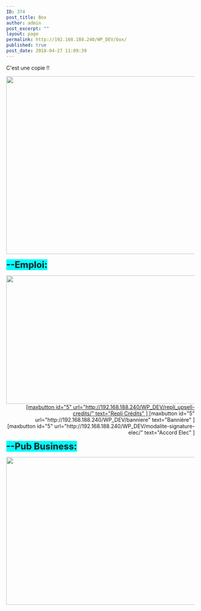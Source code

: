 ```yaml
---
ID: 374
post_title: Box
author: admin
post_excerpt: ""
layout: page
permalink: http://192.168.188.240/WP_DEV/box/
published: true
post_date: 2018-04-27 11:09:39
---
```

C'est une copie !!

<a href="http://192.168.188.240/WP_DEV/wp-content/uploads/2018/04/Box.png"><img class="aligncenter size-full wp-image-404" src="http://192.168.188.240/WP_DEV/wp-content/uploads/2018/04/Box.png" alt="" width="1599" height="475" /></a>

<span style="background-color: #00ffff;"><strong><span style="font-size: 18pt; background-color: #00ffff;">--Emploi:</span></strong></span>
<p style="text-align: right;"><a href="http://192.168.188.240/WP_DEV/wp-content/uploads/2018/04/Box_1.png"><img class="aligncenter size-full wp-image-406" src="http://192.168.188.240/WP_DEV/wp-content/uploads/2018/04/Box_1.png" alt="" width="1911" height="343" />[maxbutton id="5" url="http://192.168.188.240/WP_DEV/repli_upsell-credits/" text="Repli Crédits" ] </a>[maxbutton id="5" url="http://192.168.188.240/WP_DEV/banniere" text="Bannière" ] [maxbutton id="5" url="http://192.168.188.240/WP_DEV/modalite-signature-elec/" text="Accord Elec" ]</p>
<span style="background-color: #00ffff;"><strong><span style="font-size: 18pt; background-color: #00ffff;">--Pub Business:</span></strong></span>

<a href="http://192.168.188.240/WP_DEV/wp-content/uploads/2018/04/Box_2.png"><img class="aligncenter size-full wp-image-407" src="http://192.168.188.240/WP_DEV/wp-content/uploads/2018/04/Box_2.png" alt="" width="1911" height="395" /></a>